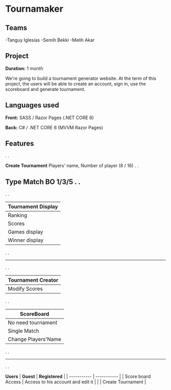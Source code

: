# Tournamaker

## Teams
-Tanguy Iglesias
-Semih Bekki
-Melih Akar

## Project

**Duration:** 1 month

We're going to build a tournament generator website.
At the term of this project, the users will be able to create an account, sign in, use the scoreboard and generate tournament.

## Languages used

**Front:** SASS / Razor Pages (.NET CORE 6)

**Back:** C# / .NET CORE 6 (MVVM Razor Pages)

## Features
.
.

**Create Tournament**
Players' name, Number of player (8 / 16)
.
.

**Type Match**
BO 1/3/5
.
.
---
.
.

| **Tournament Display** |
| ----------- | 
| Ranking  |
| Scores |
| Games display |
| Winner display |

.
.

---

.
.

| **Tournament Creator** |
| ----------- | 
| Modify Scores  |

.
.

| **ScoreBoard** |
| ----------- | 
| No need tournament  |
| Single Match |
|Change Players'Name|

.
.

---

.
.

**Users**
| **Guest** | **Registered** |
| ----------- | ----------- |
| Score board Access  | Access to his account and edit it |
| | Create Tournament | 
